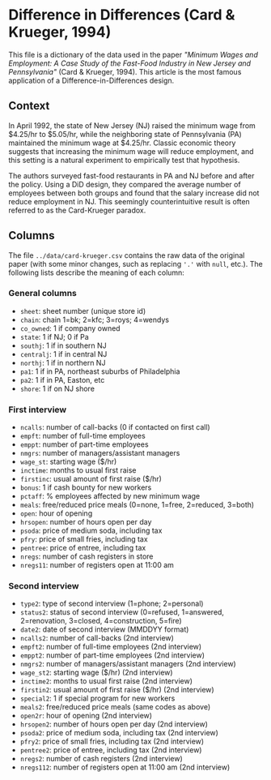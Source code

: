 # Difference in Differences (Card & Krueger, 1994)
This file is a dictionary of the data used in the paper *"Minimum Wages and Employment:
A Case Study of the Fast-Food Industry in New Jersey and Pennsylvania"* (Card & Krueger,
1994). This article is the most famous application of a Difference-in-Differences
design.

## Context
In April 1992, the state of New Jersey (NJ) raised the minimum wage from $4.25/hr to
$5.05/hr, while the neighboring state of Pennsylvania (PA) maintained the minimum wage
at $4.25/hr. Classic economic theory suggests that increasing the minimum wage will
reduce employment, and this setting is a natural experiment to empirically test
that hypothesis.

The authors surveyed fast-food restaurants in PA and NJ before and after the policy.
Using a DiD design, they compared the average number of employees between both groups
and found that the salary increase did not reduce employment in NJ. This seemingly
counterintuitive result is often referred to as the Card-Krueger paradox.

## Columns
The file `../data/card-krueger.csv` contains the raw data of the original paper (with
some minor changes, such as replacing `'.'` with `null`, etc.). The following lists
describe the meaning of each column:

### General columns
- `sheet`: sheet number (unique store id)
- `chain`: chain 1=bk; 2=kfc; 3=roys; 4=wendys
- `co_owned`: 1 if company owned
- `state`: 1 if NJ; 0 if Pa
- `southj`: 1 if in southern NJ
- `centralj`: 1 if in central NJ
- `northj`: 1 if in northern NJ
- `pa1`: 1 if in PA, northeast suburbs of Philadelphia
- `pa2`: 1 if in PA, Easton, etc
- `shore`: 1 if on NJ shore

### First interview
- `ncalls`: number of call-backs (0 if contacted on first call)
- `empft`: number of full-time employees
- `emppt`: number of part-time employees
- `nmgrs`: number of managers/assistant managers
- `wage_st`: starting wage ($/hr)
- `inctime`: months to usual first raise
- `firstinc`: usual amount of first raise ($/hr)
- `bonus`: 1 if cash bounty for new workers
- `pctaff`: % employees affected by new minimum wage
- `meals`: free/reduced price meals (0=none, 1=free, 2=reduced, 3=both)
- `open`: hour of opening
- `hrsopen`: number of hours open per day
- `psoda`: price of medium soda, including tax
- `pfry`: price of small fries, including tax
- `pentree`: price of entree, including tax
- `nregs`: number of cash registers in store
- `nregs11`: number of registers open at 11:00 am

### Second interview
- `type2`: type of second interview (1=phone; 2=personal)
- `status2`: status of second interview (0=refused, 1=answered, 2=renovation, 3=closed,
4=construction, 5=fire)
- `date2`: date of second interview (MMDDYY format)
- `ncalls2`: number of call-backs (2nd interview)
- `empft2`: number of full-time employees (2nd interview)
- `emppt2`: number of part-time employees (2nd interview)
- `nmgrs2`: number of managers/assistant managers (2nd interview)
- `wage_st2`: starting wage ($/hr) (2nd interview)
- `inctime2`: months to usual first raise (2nd interview)
- `firstin2`: usual amount of first raise ($/hr) (2nd interview)
- `special2`: 1 if special program for new workers
- `meals2`: free/reduced price meals (same codes as above)
- `open2r`: hour of opening (2nd interview)
- `hrsopen2`: number of hours open per day (2nd interview)
- `psoda2`: price of medium soda, including tax (2nd interview)
- `pfry2`: price of small fries, including tax (2nd interview)
- `pentree2`: price of entree, including tax (2nd interview)
- `nregs2`: number of cash registers (2nd interview)
- `nregs112`: number of registers open at 11:00 am (2nd interview)
